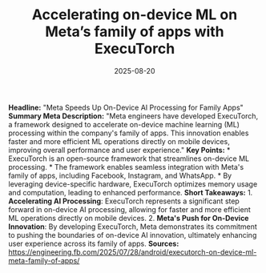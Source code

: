 ﻿---
title: Accelerating on-device ML on Meta’s family of apps with ExecuTorch
date: '2025-08-20'
category: Markets
summary: ''
slug: accelerating ondevice ml on metas family of apps with execut
source_urls:
- https://engineering.fb.com/2025/07/28/android/executorch-on-device-ml-meta-family-of-apps/
seo:
  title: Accelerating on-device ML on Meta’s family of apps with ExecuTorch | Hash
    n Hedge
  description: ''
  keywords:
  - news
  - markets
  - brief
---

**Headline:** "Meta Speeds Up On-Device AI Processing for Family Apps"  **Summary Meta Description:** "Meta engineers have developed ExecuTorch, a framework designed to accelerate on-device machine learning (ML) processing within the company's family of apps. This innovation enables faster and more efficient ML operations directly on mobile devices, improving overall performance and user experience."  **Key Points:**  * ExecuTorch is an open-source framework that streamlines on-device ML processing. * The framework enables seamless integration with Meta's family of apps, including Facebook, Instagram, and WhatsApp. * By leveraging device-specific hardware, ExecuTorch optimizes memory usage and computation, leading to enhanced performance.  **Short Takeaways:**  1. **Accelerating AI Processing**: ExecuTorch represents a significant step forward in on-device AI processing, allowing for faster and more efficient ML operations directly on mobile devices. 2. **Meta's Push for On-Device Innovation**: By developing ExecuTorch, Meta demonstrates its commitment to pushing the boundaries of on-device AI innovation, ultimately enhancing user experience across its family of apps.  **Sources:** https://engineering.fb.com/2025/07/28/android/executorch-on-device-ml-meta-family-of-apps/ 
